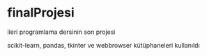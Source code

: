 # finalProjesi
ileri programlama dersinin son projesi

scikit-learn, pandas, tkinter ve webbrowser kütüphaneleri kullanıldı
